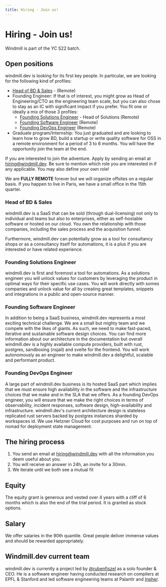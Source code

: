 ```yaml
---
title: Hiring - Join us!
---
```


<div class="theme-doc-markdown markdown">

# Hiring - Join us!

Windmill is part of the YC S22 batch.

## Open positions

windmill.dev is looking for its first key people. In particular, we are looking
for the following kind of profiles:

- [Head of BD & Sales](#head-of-bd--sales) - (Remote)
- Founding Engineer: If that is of interest, you might grow as Head of
  Engineering/CTO as the engineering team scale, but you can also chose to stay
  as an IC with significant impact if you prefer. You fit one or ideally a mix
  of those 3 profiles:
  - [Founding Solutions Engineer](#founding-solutions-engineer) - Head of
    Solutions (Remote)
  - [Founding Software Engineer](#founding-software-engineer) (Remote)
  - [Founding DevOps Engineer](#founding-devops-engineer) (Remote)
- Graduate program/Internship: You just graduated and are looking to learn how
  to grow BD, build a startup or write quality software for OSS in a remote
  environment for a period of 3 to 6 months. You will have the opportunity join
  the team at the end.

If you are interested to join the adventure. Apply by sending an email at
hiring@windmill.dev. Be sure to mention which role you are interested in if any
applicable. You may also define your own role!

We are **FULLY REMOTE** forever but we will organize offsites on a regular
basis. If you happen to live in Paris, we have a small office in the 15th
quarter.

### Head of BD & Sales

windmill.dev is a SaaS that can be sold (through dual-licensing) not only to
individual and teams but also to enterprises, either as self-hostable software
or hosted on our cloud. You own the relationship with those companies, including
the sales process and the acquisition funnel.

Furthermore, windmill.dev can potentially grow as a tool for consultancy shops
or as a consultancy itself for automations, it is a plus if you are interested
or have related experience.

### Founding Solutions Engineer

windmill.dev is first and foremost a tool for automations. As a solutions
engineer you will unlock values for customers by leveraging the product in
optimal ways for their specific use cases. You will work directly with somes
companies and unlock value for all by creating great templates, snippets and
integrations in a public and open-source manner.

### Founding Software Engineer

In addition to being a SaaS business, windmill.dev represents a most exciting
technical challenge. We are a small but mighty team and we compete with the
likes of giants. As such, we need to make fast-paced, iterative and sustainable
software design choices. You can find more information about our architecture in
the documentation but overall windmill.dev is a highly available compute
providers, built with rust, postgres, sandboxing (nsjail) and svelte for the
frontend. You will work autonomously as an engineer to make windmill.dev a
delightful, scalable and performant product.

### Founding DevOps Engineer

A large part of windmill.dev business is its hosted SaaS part which implies that
we must ensure high availability in the software and the infrastructure choices
that we make and in the SLA that we offers. As a founding DevOps engineer, you
will ensure that we make the right choices in terms of observability, incident
responses, software design, high-availability and infrastructure. windmill.dev's
current architecture design is stateless replicated rust servers backed by
postgres instances sharded by workspaces id. We use Hetzner Cloud for cost
purposes and run on top of nomad for deployment state management.

## The hiring process

1. You send an email at hiring@windmill.dev with all the information you deem
   useful about you.
2. You will receive an answer in 24h, an invite for a 30min.
3. We iterate until we both see a mutual fit

## Equity

The equity grant is generous and vested over 4 years with a cliff of 6 months
which is also the end of the trial period. It is granted as stock options.

## Salary

We offer salaries in the 90th quantile. Great people deliver immense values and
should be rewarded appropriately.

## Windmill.dev current team

windmill.dev is currently a project led by
[@rubenfiszel](https://www.linkedin.com/in/rubenfiszel/) as a solo founder &
CEO. He is a software engineer having conducted research on compilers at EPFL &
Stanford and led software engineering teams at Palantir and
[Inpher](https://inpher.io).

</div>
